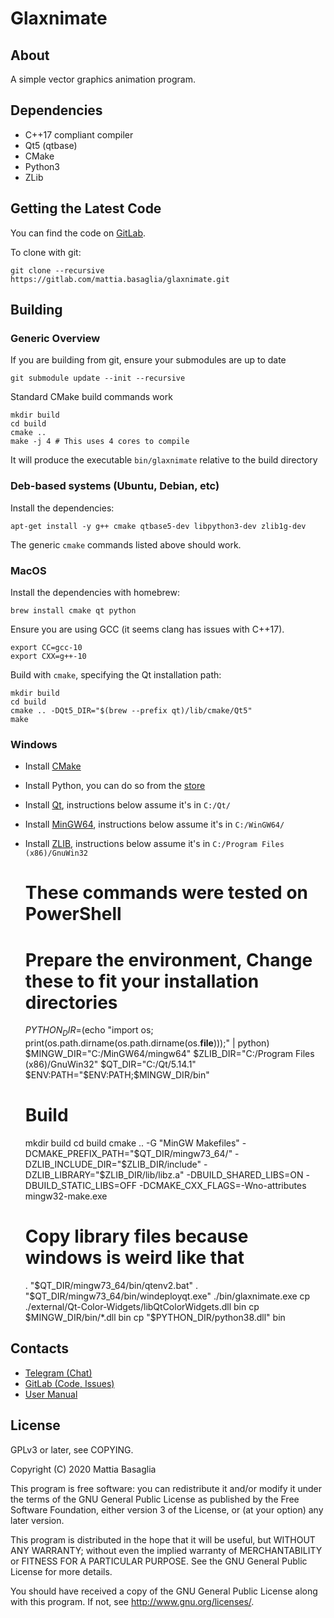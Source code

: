Glaxnimate
=======================================

About
---------------------------------------

A simple vector graphics animation program.


Dependencies
---------------------------------------

* C++17 compliant compiler
* Qt5 (qtbase)
* CMake
* Python3
* ZLib


Getting the Latest Code
---------------------------------------

You can find the code on [GitLab](https://gitlab.com/mattia.basaglia/glaxnimate).

To clone with git:

    git clone --recursive https://gitlab.com/mattia.basaglia/glaxnimate.git


Building
---------------------------------------

### Generic Overview

If you are building from git, ensure your submodules are up to date

    git submodule update --init --recursive

Standard CMake build commands work

    mkdir build
    cd build
    cmake ..
    make -j 4 # This uses 4 cores to compile

It will produce the executable `bin/glaxnimate` relative to the build directory


### Deb-based systems (Ubuntu, Debian, etc)

Install the dependencies:

    apt-get install -y g++ cmake qtbase5-dev libpython3-dev zlib1g-dev

The generic `cmake` commands listed above should work.


### MacOS

Install the dependencies with homebrew:

    brew install cmake qt python

Ensure you are using GCC (it seems clang has issues with C++17).

    export CC=gcc-10
    export CXX=g++-10


Build with `cmake`, specifying the Qt installation path:

    mkdir build
    cd build
    cmake .. -DQt5_DIR="$(brew --prefix qt)/lib/cmake/Qt5"
    make


### Windows

* Install [CMake](https://cmake.org/download/)
* Install Python, you can do so from the [store](https://www.microsoft.com/store/productId/9MSSZTT1N39L)
* Install [Qt](https://www.qt.io/download-qt-installer), instructions below assume it's in `C:/Qt/`
* Install [MinGW64](http://mingw-w64.yaxm.org/doku.php/download/mingw-builds),
instructions below assume it's in `C:/WinGW64/`
* Install [ZLIB](https://sourceforge.net/projects/gnuwin32/files/zlib/),
instructions below assume it's in `C:/Program Files (x86)/GnuWin32`

    # These commands were tested on PowerShell

    # Prepare the environment, Change these to fit your installation directories
    $PYTHON_DIR=$(echo "import os; print(os.path.dirname(os.path.dirname(os.__file__)));" | python)
    $MINGW_DIR="C:/MinGW64/mingw64"
    $ZLIB_DIR="C:/Program Files (x86)/GnuWin32"
    $QT_DIR="C:/Qt/5.14.1"
    $ENV:PATH="$ENV:PATH;$MINGW_DIR/bin"

    # Build
    mkdir build
    cd build
    cmake .. -G "MinGW Makefiles" -DCMAKE_PREFIX_PATH="$QT_DIR/mingw73_64/" -DZLIB_INCLUDE_DIR="$ZLIB_DIR/include" -DZLIB_LIBRARY="$ZLIB_DIR/lib/libz.a" -DBUILD_SHARED_LIBS=ON -DBUILD_STATIC_LIBS=OFF -DCMAKE_CXX_FLAGS=-Wno-attributes
    mingw32-make.exe

    # Copy library files because windows is weird like that
    . "$QT_DIR/mingw73_64/bin/qtenv2.bat"
    . "$QT_DIR/mingw73_64/bin/windeployqt.exe" ./bin/glaxnimate.exe
    cp ./external/Qt-Color-Widgets/libQtColorWidgets.dll bin
    cp $MINGW_DIR/bin/*.dll bin
    cp "$PYTHON_DIR/python38.dll" bin


Contacts
---------------------------------------

* [Telegram (Chat)](https://t.me/Glaxnimate)
* [GitLab (Code, Issues)](https://gitlab.com/mattia.basaglia/glaxnimate)
* [User Manual](https://glaxnimate.mattbas.org)


License
---------------------------------------

GPLv3 or later, see COPYING.

Copyright (C) 2020 Mattia Basaglia

This program is free software: you can redistribute it and/or modify
it under the terms of the GNU General Public License as published by
the Free Software Foundation, either version 3 of the License, or
(at your option) any later version.

This program is distributed in the hope that it will be useful,
but WITHOUT ANY WARRANTY; without even the implied warranty of
MERCHANTABILITY or FITNESS FOR A PARTICULAR PURPOSE.  See the
GNU General Public License for more details.

You should have received a copy of the GNU General Public License
along with this program.  If not, see <http://www.gnu.org/licenses/>.
